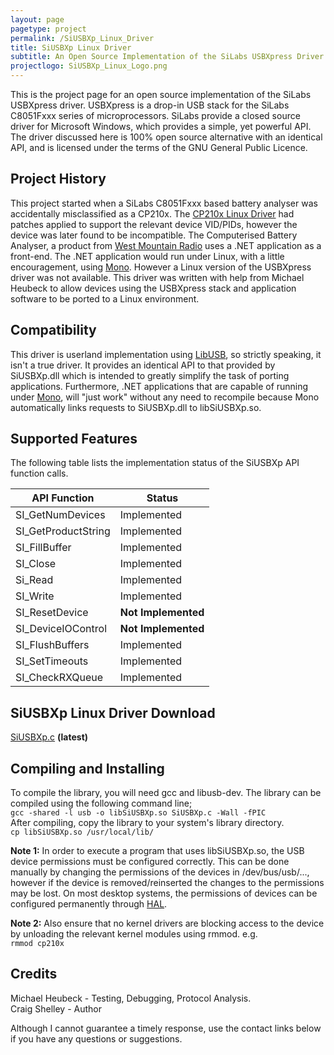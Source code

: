 ```yaml
---
layout: page
pagetype: project
permalink: /SiUSBXp_Linux_Driver
title: SiUSBXp Linux Driver
subtitle: An Open Source Implementation of the SiLabs USBXpress Driver using LibUSB
projectlogo: SiUSBXp_Linux_Logo.png
---
```


This is the project page for an open source implementation of the SiLabs USBXpress driver. USBXpress is a drop-in USB stack for the SiLabs C8051Fxxx series of microprocessors. SiLabs provide a closed source driver for Microsoft Windows, which provides a simple, yet powerful API. The driver discussed here is 100% open source alternative with an identical API, and is licensed under the terms of the GNU General Public Licence.

## Project History
This project started when a SiLabs C8051Fxxx based battery analyser was accidentally misclassified as a CP210x. The [CP210x Linux Driver](CP210x_Linux_Driver) had patches applied to support the relevant device VID/PIDs, however the device was later found to be incompatible.
The Computerised Battery Analyser, a product from [West Mountain Radio](http://www.westmountainradio.com) uses a .NET application as a front-end. The .NET application would run under Linux, with a little encouragement, using [Mono](http://www.mono-project.com). However a Linux version of the USBXpress driver was not available.
This driver was written with help from Michael Heubeck to allow devices using the USBXpress stack and application software to be ported to a Linux environment.

## Compatibility
This driver is userland implementation using [LibUSB](http://www.libusb.org), so strictly speaking, it isn't a true driver. It provides an identical API to that provided by SiUSBXp.dll which is intended to greatly simplify the task of porting applications. Furthermore, .NET applications that are capable of running under [Mono](http://www.mono-project.com), will "just work" without any need to recompile because Mono automatically links requests to SiUSBXp.dll to libSiUSBXp.so.

## Supported Features
The following table lists the implementation status of the SiUSBXp API function calls.

|    API Function      |   Status    |
|----------------------|-------------|
| SI_GetNumDevices     | Implemented |
| SI_GetProductString  | Implemented |
| SI_FillBuffer        | Implemented |
| SI_Close             | Implemented |
| Si_Read              | Implemented |
| SI_Write             | Implemented |
| SI_ResetDevice       | **Not Implemented** |
| SI_DeviceIOControl   | **Not Implemented** |
| SI_FlushBuffers      | Implemented |
| SI_SetTimeouts       | Implemented |
| SI_CheckRXQueue      | Implemented |

## SiUSBXp Linux Driver Download
[SiUSBXp.c](https://raw.githubusercontent.com/craigshelley/SiUSBXp/master/SiUSBXp.c) **(latest)**

## Compiling and Installing
To compile the library, you will need gcc and libusb-dev. The library can be compiled using the following command line;  
 `gcc -shared -l usb -o libSiUSBXp.so SiUSBXp.c -Wall -fPIC`  
After compiling, copy the library to your system's library directory.  
 `cp libSiUSBXp.so /usr/local/lib/`

**Note 1:** In order to execute a program that uses libSiUSBXp.so, the USB device permissions must be configured correctly. This can be done manually by changing the permissions of the devices in /dev/bus/usb/..., however if the device is removed/reinserted the changes to the permissions may be lost. On most desktop systems, the permissions of devices can be configured permanently through [HAL](http://freedesktop.org/wiki/Software/hal).

**Note 2:** Also ensure that no kernel drivers are blocking access to the device by unloading the relevant kernel modules using rmmod. e.g.  
 `rmmod cp210x`
 
## Credits
Michael Heubeck - Testing, Debugging, Protocol Analysis.  
Craig Shelley - Author

Although I cannot guarantee a timely response, use the contact links below if you have any questions or suggestions.
